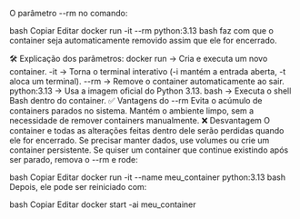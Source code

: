O parâmetro --rm no comando:

bash
Copiar
Editar
docker run -it --rm python:3.13 bash
faz com que o container seja automaticamente removido assim que ele for encerrado.

🛠️ Explicação dos parâmetros:
docker run → Cria e executa um novo container.
-it → Torna o terminal interativo (-i mantém a entrada aberta, -t aloca um terminal).
--rm → Remove o container automaticamente ao sair.
python:3.13 → Usa a imagem oficial do Python 3.13.
bash → Executa o shell Bash dentro do container.
✅ Vantagens do --rm
Evita o acúmulo de containers parados no sistema.
Mantém o ambiente limpo, sem a necessidade de remover containers manualmente.
❌ Desvantagem
O container e todas as alterações feitas dentro dele serão perdidas quando ele for encerrado. Se precisar manter dados, use volumes ou crie um container persistente.
Se quiser um container que continue existindo após ser parado, remova o --rm e rode:

bash
Copiar
Editar
docker run -it --name meu_container python:3.13 bash
Depois, ele pode ser reiniciado com:

bash
Copiar
Editar
docker start -ai meu_container
